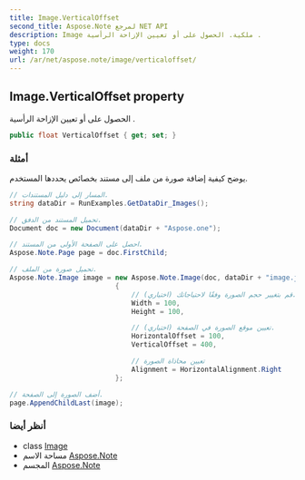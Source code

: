 ```yaml
---
title: Image.VerticalOffset
second_title: Aspose.Note لمرجع NET API
description: Image ملكية. الحصول على أو تعيين الإزاحة الرأسية .
type: docs
weight: 170
url: /ar/net/aspose.note/image/verticaloffset/
---
```

## Image.VerticalOffset property

الحصول على أو تعيين الإزاحة الرأسية .

```csharp
public float VerticalOffset { get; set; }
```

### أمثلة

يوضح كيفية إضافة صورة من ملف إلى مستند بخصائص يحددها المستخدم.

```csharp
// المسار إلى دليل المستندات.
string dataDir = RunExamples.GetDataDir_Images();

// تحميل المستند من الدفق.
Document doc = new Document(dataDir + "Aspose.one");

// احصل على الصفحة الأولى من المستند.
Aspose.Note.Page page = doc.FirstChild;

// تحميل صورة من الملف.
Aspose.Note.Image image = new Aspose.Note.Image(doc, dataDir + "image.jpg")
                          {
                              // قم بتغيير حجم الصورة وفقًا لاحتياجاتك (اختياري).
                              Width = 100,
                              Height = 100,

                              // تعيين موقع الصورة في الصفحة (اختياري).
                              HorizontalOffset = 100,
                              VerticalOffset = 400,

                              // تعيين محاذاة الصورة
                              Alignment = HorizontalAlignment.Right
                          };

// أضف الصورة إلى الصفحة.
page.AppendChildLast(image);
```

### أنظر أيضا

* class [Image](../)
* مساحة الاسم [Aspose.Note](../../image/)
* المجسم [Aspose.Note](../../../)


